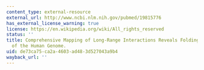 ```yaml
---
content_type: external-resource
external_url: http://www.ncbi.nlm.nih.gov/pubmed/19815776
has_external_license_warning: true
license: https://en.wikipedia.org/wiki/All_rights_reserved
status: ''
title: Comprehensive Mapping of Long-Range Interactions Reveals Folding Principles
  of the Human Genome.
uid: de73ca75-ca2a-4603-ad48-3d527043a9b4
wayback_url: ''
---
```

